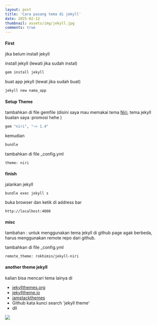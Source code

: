 ```yaml
---
layout: post
title: 'Cara pasang tema di jekyll'
date: 2025-02-12
thumbnail: assets/img/jekyll.jpg
comments: true
---
```

#### First
jika belum install jekyll

install jekyll (lewati jika sudah instal)

```bash
gem install jekyll
```


buat app jekyll (lewat jika sudah buat)

```bash
jekyll new nama_app
```

#### Setup Theme

tambahkan di file gemfile (disini saya mau memakai tema [Niri](https://github.com/rokhimin/jekyll-niri), tema jekyll buatan saya :promosi hehe )

```bash
gem "niri", "~> 1.4"
```

kemudian 

```bash
bundle
```

tambahkan di file _config.yml

```theme: niri```

#### finish

jalankan jekyll

```bundle exec jekyll s```

buka browser dan ketik di address bar 

```http://localhost:4000``` 

#### misc

tambahan : untuk menggunakan tema jekyll di github page agak berbeda, harus menggunakan remote repo dari github.

tambahkan di file _config.yml

```remote_theme: rokhimin/jekyll-niri```

#### another theme jekyll

kalian bisa mencari tema lainya di 

- [jekyllthemes.org](http://jekyllthemes.org/)
- [jekylltheme.io](https://jekyllthemes.io/)
- [jamstackthemes](https://jamstackthemes.dev/ssg/jekyll/)
- Github kata kunci search 'jekyll theme'
- dll

![](https://s3.gifyu.com/images/bSMG2.png)

